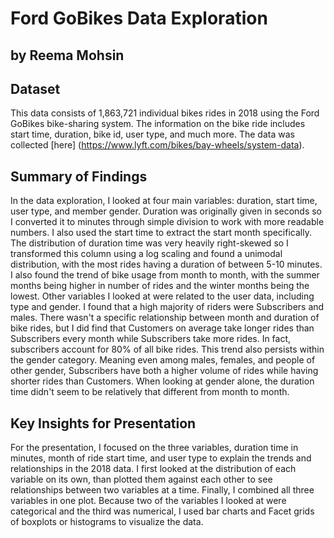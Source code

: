 # Ford GoBikes Data Exploration
## by Reema Mohsin


## Dataset

This data consists of 1,863,721 individual bikes rides in 2018 using the Ford GoBikes bike-sharing system. The information on the bike ride includes start time, duration, bike id, user type, and much more. The data was collected [here] (https://www.lyft.com/bikes/bay-wheels/system-data). 


## Summary of Findings

In the data exploration, I looked at four main variables: duration, start time, user type, and member gender. Duration was originally given in seconds so I converted it to minutes through simple division to work with more readable numbers. I also used the start time to extract the start month specifically. The distribution of duration time was very heavily right-skewed so I transformed this column using a log scaling and found a unimodal distribution, with the most rides having a duration of between 5-10 minutes. I also found the trend of bike usage from month to month, with the summer months being higher in number of rides and the winter months being the lowest. Other variables I looked at were related to the user data, including type and gender. I found that a high majority of riders were Subscribers and males. There wasn't a specific relationship between month and duration of bike rides, but I did find that Customers on average take longer rides than Subscribers every month while Subscribers take more rides. In fact, subscribers account for 80% of all bike rides. This trend also persists within the gender category. Meaning even among males, females, and people of other gender, Subscribers have both a higher volume of rides while having shorter rides than Customers. When looking at gender alone, the duration time didn't seem to be relatively that different from month to month.

## Key Insights for Presentation

For the presentation, I focused on the three variables, duration time in minutes, month of ride start time, and user type to explain the trends and relationships in the 2018 data. I first looked at the distribution of each variable on its own, than plotted them against each other to see relationships between two variables at a time. Finally, I combined all three variables in one plot. Because two of the variables I looked at were categorical and the third was numerical, I used bar charts and Facet grids of boxplots or histograms to visualize the data. 